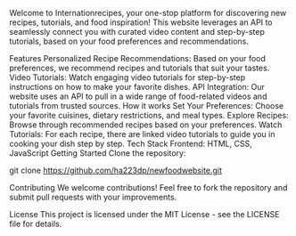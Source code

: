 
Welcome to Internationrecipes, your one-stop platform for discovering new recipes, tutorials, and food inspiration! This website leverages an API to seamlessly connect you with curated video content and step-by-step tutorials, based on your food preferences and recommendations.

Features Personalized Recipe Recommendations: Based on your food preferences, we recommend recipes and tutorials that suit your tastes. Video Tutorials: Watch engaging video tutorials for step-by-step instructions on how to make your favorite dishes. API Integration: Our website uses an API to pull in a wide range of food-related videos and tutorials from trusted sources. How it works Set Your Preferences: Choose your favorite cuisines, dietary restrictions, and meal types. Explore Recipes: Browse through recommended recipes based on your preferences. Watch Tutorials: For each recipe, there are linked video tutorials to guide you in cooking your dish step by step. Tech Stack Frontend: HTML, CSS, JavaScript Getting Started Clone the repository:

git clone https://github.com/ha223dp/newfoodwebsite.git

Contributing We welcome contributions! Feel free to fork the repository and submit pull requests with your improvements.

License This project is licensed under the MIT License - see the LICENSE file for details.
